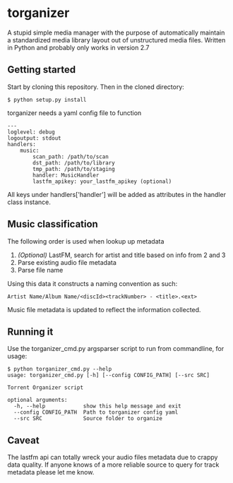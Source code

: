 # torganizer

A stupid simple media manager with the purpose of automatically maintain a standardized media library layout out of unstructured media files.
Written in Python and probably only works in version 2.7

## Getting started

Start by cloning this repository. Then in the cloned directory:

```
$ python setup.py install
```

torganizer needs a yaml config file to function
```
---
loglevel: debug
logoutput: stdout
handlers:
    music:
        scan_path: /path/to/scan
        dst_path: /path/to/library
        tmp_path: /path/to/staging
        handler: MusicHandler
        lastfm_apikey: your_lastfm_apikey (optional)
```

All keys under handlers['handler'] will be added as attributes in the handler class instance.

## Music classification

The following order is used when lookup up metadata

1. *(Optional)* LastFM, search for artist and title based on info from 2 and 3
2. Parse existing audio file metadata
3. Parse file name

Using this data it constructs a naming convention as such:

```
Artist Name/Album Name/<discId><trackNumber> - <title>.<ext>
```

Music file metadata is updated to reflect the information collected.

## Running it

Use the torganizer_cmd.py argsparser script to run from commandline, for usage:

```
$ python torganizer_cmd.py --help
usage: torganizer_cmd.py [-h] [--config CONFIG_PATH] [--src SRC]

Torrent Organizer script

optional arguments:
  -h, --help            show this help message and exit
  --config CONFIG_PATH  Path to torganizer config yaml
  --src SRC             Source folder to organize
```

## Caveat

The lastfm api can totally wreck your audio files metadata due to crappy data quality. If anyone knows
of a more reliable source to query for track metadata please let me know.
